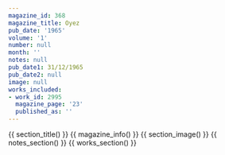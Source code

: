 ```yaml
---
magazine_id: 368
magazine_title: Oyez
pub_date: '1965'
volume: '1'
number: null
month: ''
notes: null
pub_date1: 31/12/1965
pub_date2: null
image: null
works_included:
- work_id: 2995
  magazine_page: '23'
  published_as: ''
---
```


{{ section_title() }}
{{ magazine_info() }}
{{ section_image() }}
{{ notes_section() }}
{{ works_section() }}
